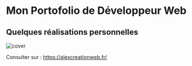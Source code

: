 # Mon Portofolio de Développeur Web

## Quelques réalisations personnelles

![cover](https://github.com/Alex-Web-Github/portofolio_DWWM/blob/main/screenshot.png)

Consulter sur : <https://alexcreationweb.fr/>
